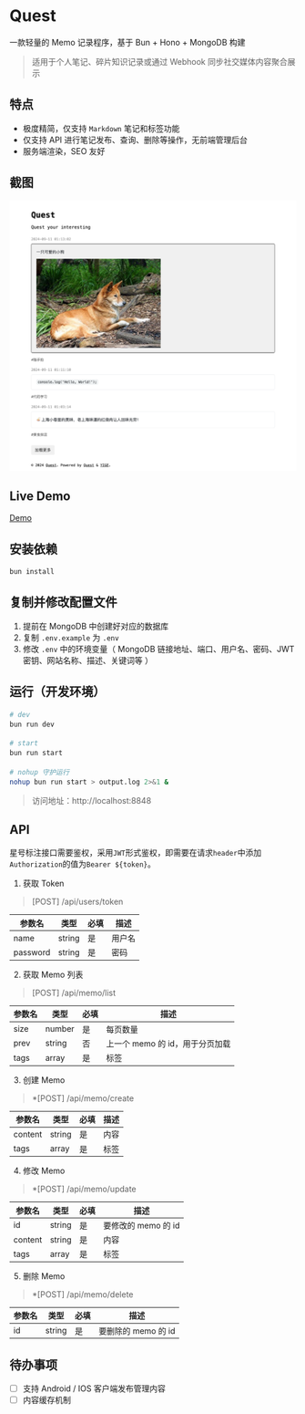 # Quest

一款轻量的 Memo 记录程序，基于 Bun + Hono + MongoDB 构建

> 适用于个人笔记、碎片知识记录或通过 Webhook 同步社交媒体内容聚合展示

## 特点

* 极度精简，仅支持 `Markdown` 笔记和标签功能
* 仅支持 API 进行笔记发布、查询、删除等操作，无前端管理后台
* 服务端渲染，SEO 友好

## 截图

![image](./screenshot.png)

## Live Demo

[Demo](https://www.tg.quest)

## 安装依赖

```sh
bun install
```

## 复制并修改配置文件

1. 提前在 MongoDB 中创建好对应的数据库
2. 复制 `.env.example` 为 `.env`
3. 修改 `.env` 中的环境变量（ MongoDB 链接地址、端口、用户名、密码、JWT 密钥、网站名称、描述、关键词等 ）

## 运行（开发环境）

```sh
# dev
bun run dev

# start
bun run start

# nohup 守护运行
nohup bun run start > output.log 2>&1 &
```

> 访问地址：http://localhost:8848

## API

星号标注接口需要鉴权，采用`JWT`形式鉴权，即需要在请求`header`中添加`Authorization`的值为`Bearer ${token}`。

1. 获取 Token

> [POST] /api/users/token

| 参数名   | 类型   | 必填 | 描述       |
|----------|--------|------|------------|
| name | string | 是   | 用户名     |
| password | string | 是   | 密码       |


2. 获取 Memo 列表

> [POST] /api/memo/list

| 参数名   | 类型   | 必填 | 描述       |
|----------|--------|------|------------|
| size | number | 是   | 每页数量     |
| prev | string | 否   | 上一个 memo 的 id，用于分页加载       |
| tags | array | 是   | 标签       |

3. 创建 Memo

> *[POST] /api/memo/create

| 参数名   | 类型   | 必填 | 描述       |
|----------|--------|------|------------|
| content | string | 是   | 内容     |
| tags | array | 是   | 标签       |

4. 修改 Memo

> *[POST] /api/memo/update

| 参数名   | 类型   | 必填 | 描述       |
|----------|--------|------|------------|
| id | string | 是   | 要修改的 memo 的 id     |
| content | string | 是   | 内容     |
| tags | array | 是   | 标签       |

5. 删除 Memo

> *[POST] /api/memo/delete

| 参数名   | 类型   | 必填 | 描述       |
|----------|--------|------|------------|
| id | string | 是   | 要删除的 memo 的 id     |

## 待办事项

- [ ] 支持 Android / IOS 客户端发布管理内容
- [ ] 内容缓存机制
